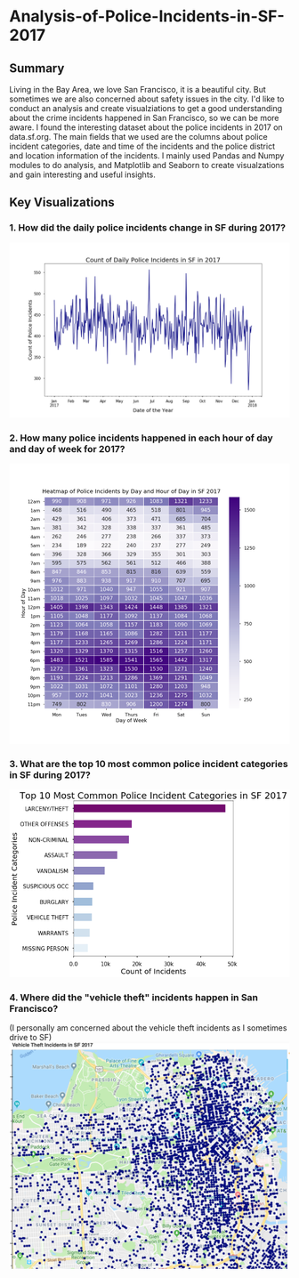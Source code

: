 # Analysis-of-Police-Incidents-in-SF-2017

## Summary
Living in the Bay Area, we love San Francisco, it is a beautiful city. But sometimes we are also concerned about safety issues in the city. I'd like to conduct an analysis and create visualziations to get a good understanding about the crime incidents happened in San Francisco, so we can be more aware. I found the interesting dataset about the police incidents in 2017 on data.sf.org. The main fields that we used are the columns about police incident categories, date and time of the incidents and the police district and location information of the incidents. I mainly used Pandas and Numpy modules to do analysis, and Matplotlib and Seaborn to create visualzations and gain interesting and useful insights.

## Key Visualizations
### 1. How did the daily police incidents change in SF during 2017?
![](Visualization%20Images/Count%20of%20Daily%20Police%20Incidents.png)

### 2. How many police incidents happened in each hour of day and day of week for 2017?
![](Visualization%20Images/Heatmap%20of%20Police%20Incidents%20by%20Day%20and%20Hour.png)

### 3. What are the top 10 most common police incident categories in SF during 2017?
![](Visualization%20Images/Top%2010%20Most%20Common%20Police%20Incident%20Categories%20upload.png)

### 4. Where did the "vehicle theft" incidents happen in San Francisco? 
(I personally am concerned about the vehicle theft incidents as I sometimes drive to SF)
![](Visualization%20Images/SF%20vehicle%20theft%20map.png)
